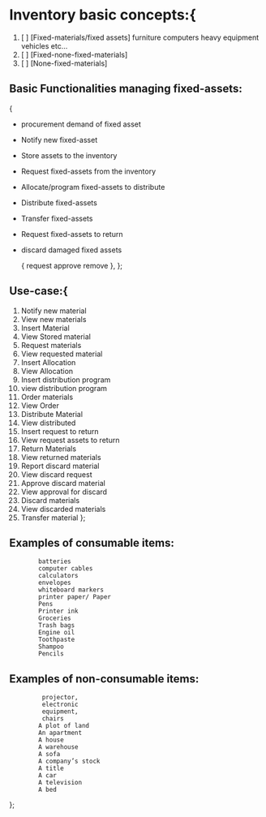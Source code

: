 # Inventory basic concepts:{
1. [ ] [Fixed-materials/fixed assets]
   furniture
   computers
   heavy equipment
   vehicles etc...
2. [ ] [Fixed-none-fixed-materials]
3. [ ] [None-fixed-materials]

## Basic Functionalities managing fixed-assets:
{
  * procurement demand of fixed asset
  * Notify new fixed-asset
  * Store assets to the inventory
  * Request fixed-assets from the inventory
  * Allocate/program fixed-assets to distribute
  * Distribute fixed-assets
  * Transfer fixed-assets
  * Request fixed-assets to return
  * discard damaged fixed assets

    {
    request
    approve
    remove
    },
  };

## Use-case:{
   1. Notify new material
   2. View new materials
   3. Insert Material
   4. View Stored material
   5. Request materials
   6. View requested material
   7. Insert Allocation
   8. View Allocation
   9. Insert distribution program
   10. view distribution program
   11. Order materials
   12. View Order
   13. Distribute Material
   14. View distributed
   15. Insert request to return
   16. View request assets to return
   17. Return Materials
   18. View returned materials
   19. Report discard material
   20. View discard request
   21. Approve discard material
   22. View approval for discard
   23. Discard materials
   24. View discarded materials
   25. Transfer material
};
## Examples of consumable items:
            batteries
            computer cables
            calculators
            envelopes
            whiteboard markers
            printer paper/ Paper
            Pens
            Printer ink
            Groceries
            Trash bags
            Engine oil
            Toothpaste
            Shampoo
            Pencils
## Examples of non-consumable items:
             projector,
             electronic
             equipment,
             chairs
            A plot of land
            An apartment
            A house
            A warehouse
            A sofa
            A company’s stock
            A title
            A car
            A television
            A bed
};
